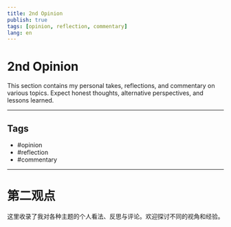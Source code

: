 ```yaml
---
title: 2nd Opinion
publish: true
tags: [opinion, reflection, commentary]
lang: en
---
```


# 2nd Opinion

This section contains my personal takes, reflections, and commentary on various topics. Expect honest thoughts, alternative perspectives, and lessons learned.

---

## Tags
- #opinion
- #reflection
- #commentary

---

# 第二观点

这里收录了我对各种主题的个人看法、反思与评论。欢迎探讨不同的视角和经验。 